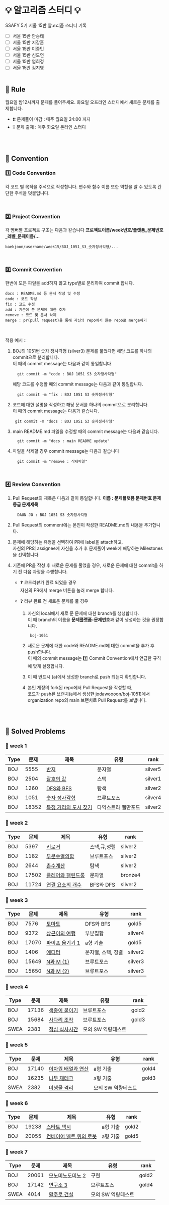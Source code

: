 

#  💡 알고리즘 스터디 💡

SSAFY 5기 서울 15반 알고리즘 스터디 기록

 - [ ] 서울 15반 안승태
 - [ ] 서울 15반 지강훈
 - [ ] 서울 15반 이종민
 - [ ] 서울 15반 신도연
 - [ ] 서울 15반 엄희정
 - [ ] 서울 15반 김지영
<br><br>

## 📌 Rule
월요일 밤12시까지 문제를 풀어주세요.
화요일 오프라인 스터디에서 새로운 문제를 출제합니다.
* ❗❗ 문제풀이 마감 : 매주 월요일 24:00 까지
* ❕❕ 문제 출제 : 매주 화요일 온라인 스터디

<br><br>

## 📌 Convention
###  1️⃣ Code Convention
각 코드 별 목적을 주석으로 작성합니다.
변수와 함수 이름 또한 역할을 알 수 있도록 간단한 주석을 덧붙입니다.

<br>

### 2️⃣ Project Convention

각 멤버별 프로젝트 구조는 다음과 같습니다
**프로젝트이름/week번호/플랫폼_문제번호_레벨_문제이름/...**

    baekjoon/username/week15/BOJ_1051_S3_숫자정사각형/...

<br>

### 3️⃣ Commit Convention
한번에 모든 파일을 add하지 않고 type별로 분리하여 commit 합니다.

    docs : README.md 등 문서 작성 및 수정
    code : 코드 작성
    fix : 코드 수정
    add : 기존에 푼 문제에 대한 추가
    remove : 코드 및 문서 삭제
    merge : pr(pull request)을 통해 자신의 repo에서 원본 repo로 merge하기
  <br>

적용 예시 ::
1. BOJ의 1051번 숫자 정사각형 (silver3) 문제를 풀었다면
해당 코드를 하나의 commit으로 분리합니다.  
이 때의 commit message는 다음과 같이 통일합니다
		
		 git commit -m "code : BOJ 1051 S3 숫자정사각형"

	해당 코드를 수정할 때의 commit message는 다음과 같이 통일합니다.
		
		 git commit -m "fix : BOJ 1051 S3 숫자정사각형"

2.  코드에 대한 설명을 작성하고
해당 문서를 하나의 commit으로 분리합니다.  
이 때의 commit message는 다음과 같습니다.
		
		 git commit -m "docs : BOJ 1051 S3 숫자정사각형"

3. main README.md 파일을 수정할 때의 commit message는 다음과 같습니다.
		
		 git commit -m "docs : main README update"

5. 파일을 삭제할 경우 commit message는 다음과 같습니다
		
		 git commit -m "remove : 삭제파일"
		
<br>

### 4️⃣ Review Convention
1. Pull Request의 제목은 다음과 같이 통일합니다.
**이름 : 문제플랫폼 문제번호 문제등급 문제제목** 
		
		 DAUN JO : BOJ 1051 S3 숫자정사각형
		
2. Pull Request의 comment에는 본인이 작성한 README.md의 내용을 추가합니다. 

3. 문제에 해당하는 유형을 선택하여 PR에 label을 attach하고,   
 자신의 PR의 assignee에 자신을 추가 후 문제풀이 week에 해당하는 Milestones을 선택합니다.

4. 기존에 PR을 작성 후 새로운 문제를 풀었을 경우, 새로운 문제에 대한 commit을 하기 전 다음 과정을 수행합니다.

	- ❓ 코드리뷰가 완료 되었을 경우  
		자신의 PR에서 merge 버튼을 눌러 merge 합니다. 
		
	- ❓ 리뷰 완료 전 새로운 문제를 풀 경우
		1. 자신의 local에서 새로 푼 문제에 대한 branch를 생성합니다.  
		이 때 branch의 이름을 **문제플랫폼-문제번호**과 같이 생성하는 것을 권장합니다.
		
			    boj-1051
		
		2. 새로운 문제에 대한 code와 README.md에 대한 commit을 추가 후 push합니다.   
		이 때의 commit message는 2️⃣ Commit Convention에서 언급한 규칙에 맞게 설정합니다.
		3. 이 때 반드시 (a)에서 생성한 branch로 push 되는지 확인합니다.
		4. 본인 계정의 fork된 repo에서 Pull Request을 작성할 때,   
		코드가 push된 브랜치(a에서 생성한 jodawoooon/boj-1051)에서   
		organization repo의 main 브랜치로 Pull Request를 보냅니다.


<br><br>

## 📌 Solved Problems
### 🚩 week 1
| Type | 문제 | 제목 | 유형 | rank |
| -- |--| -- |--|--|
| BOJ |  5555 | [반지](https://www.acmicpc.net/problem/5555) | 문자열 | silver5 |
| BOJ |  2504 | [괄호의 값](https://www.acmicpc.net/problem/2504) | 스택 | silver1 |
| BOJ |  1260 | [DFS와 BFS](https://www.acmicpc.net/problem/1260) | 탐색 | silver2 |
| BOJ |  1051 | [숫자 정사각형](https://www.acmicpc.net/problem/1051) | 브루트포스| silver4 |
| BOJ | 18352 | [특정 거리의 도시 찾기](https://www.acmicpc.net/problem/18352) | 다익스트라 벨만포드| silver2 |


### 🚩 week 2
| Type | 문제 | 제목 | 유형 | rank |
| -- |--| -- |--|--|
| BOJ |  5397 | [키로거](https://www.acmicpc.net/problem/5397) | 스택,큐,정렬 | silver2 |
| BOJ |  1182 | [부분수열의합](https://www.acmicpc.net/problem/1182) | 브루트포스 | silver2 |
| BOJ |  2644 | [촌수계산](https://www.acmicpc.net/problem/2644) | 탐색 | silver2 |
| BOJ | 17502 | [클레어와 팰린드롬 ](https://www.acmicpc.net/problem/17502) | 문자열| bronze4 |
| BOJ | 11724 | [연결 요소의 개수](https://www.acmicpc.net/problem/11724) | BFS와 DFS| silver2 |

### 🚩 week 3
| Type | 문제 | 제목 | 유형 | rank |
| -- |--| -- |--|--|
| BOJ |  7576 | [토마토](https://www.acmicpc.net/problem/7576) | DFS와 BFS | gold5 |
| BOJ |  9372 | [상근이의 여행](https://www.acmicpc.net/problem/9372) | 부분집합 | silver4 |
| BOJ | 17070 | [파이프 옮기기 1](https://www.acmicpc.net/problem/17070) | a형 기출 | gold5 |
| BOJ |  1406 | [에디터](https://www.acmicpc.net/problem/1406) | 문자열, 스택, 정렬| silver2 |
| BOJ | 15649 | [N과 M (1)](https://www.acmicpc.net/problem/15649) | 브루트포스 | silver3 |
| BOJ | 15650 | [N과 M (2)](https://www.acmicpc.net/problem/15650) | 브루트포스 | silver3 |

### 🚩 week 4
| Type | 문제 | 제목 | 유형 | rank |
| -- |--| -- |--|--|
| BOJ | 17136 | [색종이 붙이기](https://www.acmicpc.net/problem/17136) | 브루트포스 | gold2 |
| BOJ | 15684 | [사다리 조작](https://www.acmicpc.net/problem/15684) | 브루트포스 | gold3 |
| SWEA|  2383 | [점심 식사시간](https://swexpertacademy.com/main/code/problem/problemDetail.do?contestProbId=AV5-BEE6AK0DFAVl&categoryId=AV5-BEE6AK0DFAVl&categoryType=CODE&problemTitle=%EC%A0%90%EC%8B%AC+%EC%8B%9D%EC%82%AC%EC%8B%9C%EA%B0%84&orderBy=FIRST_REG_DATETIME&selectCodeLang=ALL&select-1=&pageSize=10&pageIndex=1) | 모의 SW 역량테스트 |  |

### 🚩 week 5
| Type | 문제 | 제목 | 유형 | rank |
| -- |--| -- |--|--|
| BOJ | 17140 | [이차원 배열과 연산](https://www.acmicpc.net/problem/17140) | a형 기출 | gold4 |
| BOJ | 16235 | [나무 재테크](https://www.acmicpc.net/problem/16235) | a형 기출 | gold3 |
| SWEA | 2382 | [미생물 격리](https://swexpertacademy.com/main/code/problem/problemDetail.do?contestProbId=AV597vbqAH0DFAVl) | 모의 SW 역량테스트 |  |

### 🚩 week 6
| Type | 문제 | 제목 | 유형 | rank |
| -- |--| -- |--|--|
| BOJ | 19238 | [스타트 택시](https://www.acmicpc.net/problem/19238) | a형 기출 | gold2 |
| BOJ | 20055 | [컨베이어 벨트 위의 로봇](https://www.acmicpc.net/problem/20055) | a형 기출 | gold5 |

### 🚩 week 7
| Type | 문제 | 제목 | 유형 | rank |
| -- |--| -- |--|--|
| BOJ | 20061 | [모노미노도미노 2](https://www.acmicpc.net/problem/20061) | 구현 | gold2 |
| BOJ | 17142 | [연구소 3](https://www.acmicpc.net/problem/17142) | 브루트포스 | gold4 |
| SWEA | 4014 | [활주로 건설](https://swexpertacademy.com/main/code/problem/problemDetail.do?contestProbId=AWIeW7FakkUDFAVH&) | 모의 SW 역량테스트 |  |
